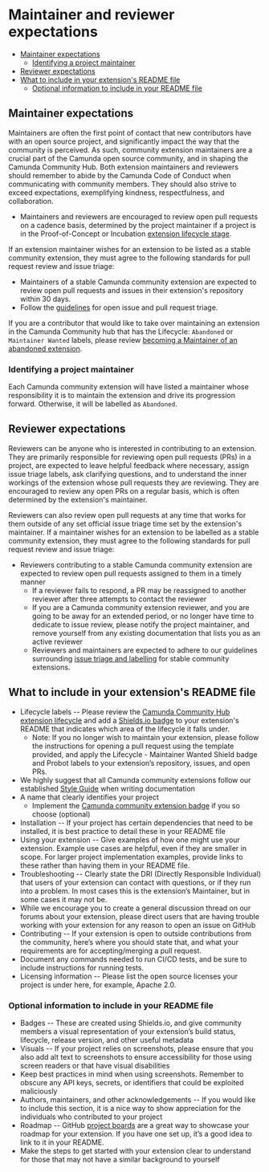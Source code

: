 # Maintainer and reviewer expectations

- [Maintainer expectations](#maintainer-expectations)
  - [Identifying a project maintainer](#identifying-a-project-maintainer)
- [Reviewer expectations](#reviewer-expectations)
- [What to include in your extension's README file](#what-to-include-in-your-extensions-readme-file)
  - [Optional information to include in your README file](#optional-information-to-include-in-your-readme-file)

## Maintainer expectations

Maintainers are often the first point of contact that new contributors have with an open source project, and significantly impact the way that the community is perceived. As such, community extension maintainers are a crucial part of the Camunda open source community, and in shaping the Camunda Community Hub. Both extension maintainers and reviewers should remember to abide by the Camunda Code of Conduct when communicating with community members. They should also strive to exceed expectations, exemplifying kindness, respectfulness, and collaboration.

- Maintainers and reviewers are encouraged to review open pull requests on a cadence basis, determined by the project maintainer if a project is in the Proof-of-Concept or Incubation [extension lifecycle stage](https://github.com/Camunda-Community-Hub/community/blob/main/extension-lifecycle.md). 

If an extension maintainer wishes for an extension to be listed as a stable community extension, they must agree to the following standards for pull request review and issue triage:

- Maintainers of a stable Camunda community extension are expected to review open pull requests and issues in their extension's repository within 30 days.
- Follow the [guidelines](https://github.com/Camunda-Community-Hub/community/blob/main/issue-triage.md) for open issue and pull request triage.

If you are a contributor that would like to take over maintaining an extension in the Camunda Community hub that has the Lifecycle: `Abandoned` or `Maintainer Wanted` labels, please review [becoming a Maintainer of an abandoned extension](https://github.com/camunda-community-hub/community/blob/main/abandoned-extension-maintainer-guidelines.MD).

### Identifying a project maintainer

Each Camunda community extension will have listed a maintainer whose responsibility it is to maintain the extension and drive its progression forward. Otherwise, it will be labelled as `Abandoned`.

## Reviewer expectations

Reviewers can be anyone who is interested in contributing to an extension. They are primarily responsible for reviewing open pull requests (PRs) in a project, are expected to leave helpful feedback where necessary, assign issue triage labels, ask clarifying questions, and to understand the inner workings of the extension whose pull requests they are reviewing. They are encouraged to review any open PRs on a regular basis, which is often determined by the extension's maintainer. 

Reviewers can also review open pull requests at any time that works for them outside of any set official issue triage time set by the extension's maintainer. If a maintainer wishes for an extension to be labelled as a stable community extension, they must agree to the following standards for pull request review and issue triage:

* Reviewers contributing to a stable Camunda community extension are expected to review open pull requests assigned to them in a timely manner
    * If a reviewer fails to respond, a PR may be reassigned to another reviewer after three attempts to contact the reviewer
    * If you are a Camunda community extension reviewer, and you are going to be away for an extended period, or no longer have time to dedicate to issue review, please notify the project maintainer, and remove yourself from any existing documentation that lists you as an active reviewer
    * Reviewers and maintainers are expected to adhere to our guidelines surrounding [issue triage and labelling](https://github.com/Camunda-Community-Hub/community/blob/main/issue-triage.md) for stable community extensions.


## What to include in your extension's README file

* Lifecycle labels -- Please review the [Camunda Community Hub extension lifecycle](https://github.com/Camunda-Community-Hub/community/blob/main/extension-lifecycle.md) and add a [Shields.io badge](https://shields.io/) to your extension's README that indicates which area of the lifecycle it falls under.
    * Note: If you no longer wish to maintain your extension, please follow the instructions for opening a pull request using the template provided, and apply the Lifecycle - Maintainer Wanted Shield badge and Probot labels to your extension’s repository, issues, and open PRs.
* We highly suggest that all Camunda community extensions follow our established [Style Guide](https://camunda.com/brand/writing-style-guide/) when writing documentation
* A name that clearly identifies your project
    *  Implement the [Camunda community extension badge](https://img.shields.io/badge/Community%20Extension-An%20open%20source%20community%20maintained%20project-FF4700) if you so choose (optional)
* Installation -- If your project has certain dependencies that need to be installed, it is best practice to detail these in your README file
* Using your extension -- Give examples of how one might use your extension. Example use cases are helpful, even if they are smaller in scope. For larger project implementation examples, provide links to these rather than having them in your README file.
* Troubleshooting -- Clearly state the DRI (Directly Responsible Individual) that users of your extension can contact with questions, or if they run into a problem. In most cases this is the extension’s Maintainer, but in some cases it may not be. 
* While we encourage you to create a general discussion thread on our forums about your extension, please direct users that are having trouble working with your extension for any reason to open an issue on GitHub
* Contributing -- If your extension is open to outside contributions from the community, here’s where you should state that, and what your requirements are for accepting/merging a pull request. 
* Document any commands needed to run CI/CD tests, and be sure to include instructions for running tests. 
* Licensing information -- Please list the open source licenses your project is under here, for example, Apache 2.0.

### Optional information to include in your README file

* Badges -- These are created using Shields.io, and give community members a visual representation of your extension’s build status, lifecycle, release version, and other useful metadata
* Visuals -- If your project relies on screenshots, please ensure that you also add alt text to screenshots to ensure accessibility for those using screen readers or that have visual disabilities
* Keep best practices in mind when using screenshots. Remember to obscure any API keys, secrets, or identifiers that could be exploited maliciously
* Authors, maintainers, and other acknowledgements -- If you would like to include this section, it is a nice way to show appreciation for the individuals who contributed to your project
* Roadmap -- GitHub [project boards](https://docs.github.com/en/github/managing-your-work-on-github/about-project-boards) are a great way to showcase your roadmap for your extension. If you have one set up, it’s a good idea to link to it in your README.
* Make the steps to get started with your extension clear to understand for those that may not have a similar background to yourself
